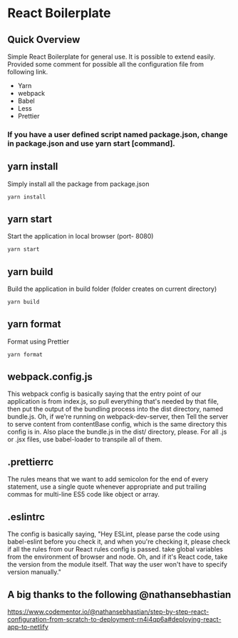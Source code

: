 # React Boilerplate


## Quick Overview
Simple React Boilerplate for general use. It is possible to extend easily. Provided some comment for possible all the configuration file from following link.

* Yarn
* webpack
* Babel
* Less
* Prettier

### If you have a user defined script named package.json, change in package.json and use yarn start [command].

## yarn install
Simply install all the package from package.json
```sh
yarn install
```

## yarn start
Start the application in local browser (port- 8080)
```sh
yarn start
```

## yarn build
Build the application in build folder (folder creates on current directory)
```sh
yarn build
```

## yarn format
Format using Prettier
```sh
yarn format
```

## webpack.config.js
This webpack config is basically saying that the entry point of our application is from index.js,
so pull everything that's needed by that file, then put the output of the bundling process into the dist directory,
named bundle.js. Oh, if we're running on webpack-dev-server, then Tell the server to serve content from contentBase config,
which is the same directory this config is in. Also place the bundle.js in the dist/ directory, please. For all .js or .jsx files,
use babel-loader to transpile all of them.

## .prettierrc
The rules means that we want to add semicolon for the end of every statement,
use a single quote whenever appropriate and put trailing commas for multi-line
ES5 code like object or array.

## .eslintrc
The config is basically saying, "Hey ESLint, please parse the code using babel-eslint before you check it, and when you're checking it, please check if all the rules from our React rules config is passed. take global variables from the environment of browser and node. Oh, and if it's React code, take the version from the module itself. That way the user won't have to specify version manually."

## A big thanks to the following @nathansebhastian

https://www.codementor.io/@nathansebhastian/step-by-step-react-configuration-from-scratch-to-deployment-rn4i4qp6a#deploying-react-app-to-netlify